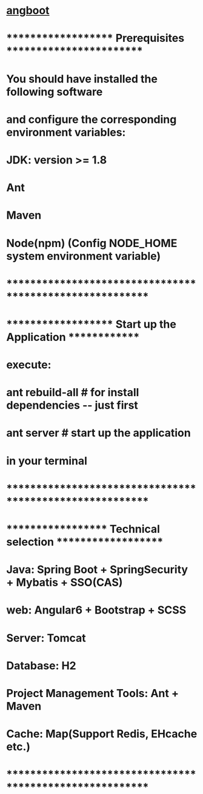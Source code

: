 # [angboot](https://dreamli1314.github.io/angboot/)

# ****************** Prerequisites ***********************

# You should have installed the following software
#   and configure the corresponding environment variables:

#     JDK: version >= 1.8
#     Ant
#     Maven
#     Node(npm) (Config NODE_HOME system environment variable)

# ********************************************************


# ****************** Start up the Application ************

# execute:
#     ant rebuild-all      # for install dependencies -- just first
#     ant server           # start up the application
# in your terminal

# ********************************************************


# ***************** Technical selection ******************

#  Java: Spring Boot + SpringSecurity + Mybatis + SSO(CAS)
#  web: Angular6 + Bootstrap + SCSS
#  Server: Tomcat
#  Database: H2
#  Project Management Tools: Ant + Maven
#  Cache: Map(Support Redis, EHcache etc.)

# ********************************************************


